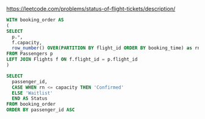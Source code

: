 https://leetcode.com/problems/status-of-flight-tickets/description/

```sql
WITH booking_order AS 
(
SELECT 
  p.*,
  f.capacity,
  row_number() OVER(PARTITION BY flight_id ORDER BY booking_time) as rn 
FROM Passengers p
LEFT JOIN Flights f ON f.flight_id = p.flight_id
)

SELECT 
  passenger_id,
  CASE WHEN rn <= capacity THEN 'Confirmed'
  ELSE 'Waitlist'
  END AS Status
FROM booking_order
ORDER BY passenger_id ASC
```
